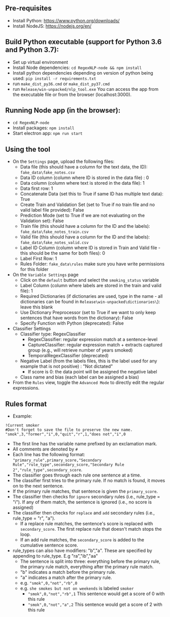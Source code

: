 ## Pre-requisites
- Install Python: https://www.python.org/downloads/
- Install NodeJS: https://nodejs.org/en/

## Build Python executable (support for Python 3.6 and Python 3.7):
- Set up virtual environment 
- Install Node dependencies: `cd RegexNLP-node && npm install`
- Install python dependencies depending on version of python being used: `pip install -r requirements.txt`
- run `make_dist_py36.cmd` or `make_dist_py37.cmd`
- run `Release/win-unpacked/nlp_tool.exe`
You can access the app from the executable file or from the browser (localhost:3000).

## Running Node app (in the browser):
- `cd RegexNLP-node`
- Install packages: `npm install`
- Start electron app: `npm run start`

## Using the tool
- On the `Settings` page, upload the following files:
  - Data file (this should have a column for the text data, the ID): `fake_data\fake_notes.csv`
  - Data ID column (column where ID is stored in the data file) : 0
  - Data column (column where text is stored in the data file): 1
  - Data first row: 1
  - Concatenate Data (set this to True if same ID has multiple text data): True
  - Create Train and Validation Set (set to True if no train file and no valid label file provided): False 
  - Prediction Mode (set to True if we are not evaluating on the Validation set): False
  - Train file (this should have a column for the ID and the labels): `fake_data\fake_notes_train.csv`
  - Valid file (this should have a column for the ID and the labels): `fake_data\fake_notes_valid.csv`
  - Label ID Column (column where ID is stored in Train and Valid file - this should be the same for both files): 0
  - Label First Row: 1
  - Rules Folder: `fake_data\rules` make sure you have write permissions for this folder
- On the `Variable Settings` page
  - Click on the `default` button and select the `smoking_status` variable
  - Label Column (column where labels are stored in the train and valid file): 1
  - Required Dictionaries (if dictionaries are used, type in the name - all dictionaries can be found in `Release\win-unpacked\dictionaries\`): leave this blank
  - Use Dictionary Preprocessor (set to True if we want to only keep sentences that have words from the dictionary): False
  - Specify Function with Python (deprecated): False
- Classifier Settings
  - Classifier type: RegexClassifier
    - RegexClassifier: regular expression match at a sentence-level
    - CaptureClassifier: regular expression match + extracts captured group (e.g., will retrieve number of years smoked)
    - TemporalRegexClassifier (deprecated)
  - Negative Label (from the labels files, this is the label used for any example that is not positive) : "Not dictated"
    - If score is 0: the data point will be assigned the negative label
  - Class name and bias (each label can be assigned a bias)
- From the `Rules` view, toggle the `Advanced Mode` to directly edit the regular expressions.

## Rules format
- Example:
```
!Current smoker
#Don't forget to save the file to preserve the new name.
"smok",3,"former","i",0,"quit","r",1,"does not","i",0
```
- The first line has the variable name prefixed by an exclamation mark.
- All comments are denoted by `#`
- Each line has the following format:
`"primary_rule",primary_score,"Secondary Rule","rule_type",secondary_score,"Secondary Rule 2","rule_type",secondary_score`.
- The classifier goes through each rule one sentence at a time.
- The classifier first tries to the primary rule. If no match is found, it moves on to the next sentence.
- If the primary rule matches, that sentence is given the `primary_score`.
- The classifier then checks for `ignore` secondary rules (i.e., rule_type = "i"). If any of them match, the sentence is ignored (i.e., no score is assigned)
- The classifier then checks for `replace` and `add` secondary rules (i.e., rule_type = "r", "a"). 
  - If a replace rule matches, the sentence's score is replaced with `secondary_score`. The first replace rule that doesn't match stops the loop.
  - If an add rule matches, the `secondary_score` is added to the cumulative sentence score.
- rule_types can also have modifiers: "b","a". These are specified by appending to rule_type. E.g "ra","ib","aa"
  - The sentence is split into three: everything before the primary rule, the primary rule match, everything after the primary rule match.
  - "b" indicates a match before the primary rule.
  - "a" indicates a match after the primary rule.
  - e.g. `"smok",0,"not","rb",0`
  - e.g. `she smokes but not on weekends` is labeled `smoker`
    - `"smok",0,"not","rb",1` This sentence would get a score of 0 with this rule
    - `"smok",0,"not","a",2` This sentence would get a score of 2 with this rule


